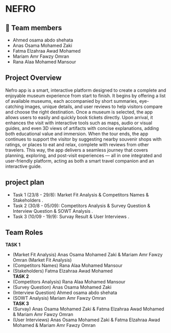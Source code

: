 # NEFRO
## 👥 Team members 
- Ahmed osama abdo shehata
- Anas Osama Mohamed Zaki
- Fatma Elzahraa Awad Mohamed
- Mariam Amr Fawzy Omran
- Rana Alaa Mohamed Mansour
## Project Overview
Nefro app is a smart, interactive platform designed to create a complete and enjoyable museum experience from start to finish. It begins by offering a list of available museums, each accompanied by short summaries, eye-catching images, unique details, and user reviews to help visitors compare and choose the right destination. Once a museum is selected, the app allows users to easily and quickly book tickets directly. Upon arrival, it enhances the visit with interactive tools such as maps, audio or visual guides, and even 3D views of artifacts with concise explanations, adding both educational value and immersion. When the tour ends, the app continues to support the visitor by suggesting nearby souvenir shops with ratings, or places to eat and relax, complete with reviews from other travelers. This way, the app delivers a seamless journey that covers planning, exploring, and post-visit experiences — all in one integrated and user-friendly platform, acting as both a smart travel companion and an interactive guide.
## project plan
- Task 1 (23/8 - 29/8): Market Fit Analysis & Competitors Names & Stakeholders .
- Task 2 (30/8 - 05/09): Competitors Analysis & Survey Question & Interview Question & SOWT Analysis .
- Task 3 (10/09 - 19/9): Survay Result & User Interviews .
## Team Roles
**TASK 1**
- (Market Fit Analysis) Anas Osama Mohamed Zaki & Mariam Amr Fawzy Omran (Market Fit Analysis)
- (Competitors Names) Rana Alaa Mohamed Mansour
- (Stakeholders) Fatma Elzahraa Awad Mohamed  
 **TASK 2**
- (Competitors Analysis) Rana Alaa Mohamed Mansour
- (Survey Question) Anas Osama Mohamed Zaki
- (Interview Question) Ahmed osama abdo shehata
- (SOWT Analysis) Mariam Amr Fawzy Omran  
 **TASK 3**
- (Survay) Anas Osama Mohamed Zaki & Fatma Elzahraa Awad Mohamed & Mariam Amr Fawzy Omran
- (User Interviews)  Anas Osama Mohamed Zaki & Fatma Elzahraa Awad Mohamed & Mariam Amr Fawzy Omran

